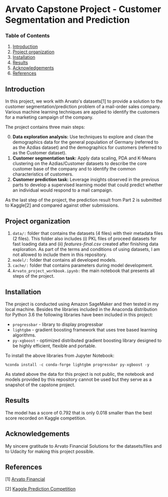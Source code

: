 # Arvato Capstone Project - Customer Segmentation and Prediction

### Table of Contents

1. [Introduction](#introduction)
2. [Project organization](#organization)
3. [Installation](#installation)
4. [Results](#results)
5. [Acknowledgements](#acknowledgements)
6. [References](#references)

## Introduction<a name="introduction"></a>
In this project, we work with Arvato's datasets[1] to provide a solution to the customer segmentation/prediction problem of a mail-order sales company. Various machine learning techniques are applied to identify the customers for a marketing campaign of the company. 

The project contains three main steps:

0. **Data exploration analysis:** Use techniques to explore and clean the demographics data for the general population of Germany (referred to as the Azdias dataset) and the demographics for customers (referred to as the Customer dataset). 
1. **Customer segmentation task:** Apply data scaling, PDA and K-Means clustering on the Azdias/Customer datasets to describe the core customer base of the company and to identify the common characteristics of customers.
2. **Customer prediction task:** Leverage insights observed in the previous parts to develop a supervised learning model that could predict whether an individual would respond to a mail campaign.

As the last step of the project, the prediction result from Part 2 is submitted to Kaggle[2] and compared against other submissions.

## Project organization<a name="organization"></a>
1. `data/:` folder that contains the datasets (4 files) with their metadata files (2 files). This folder also includes (i) PKL files of proceed datasets for fast loading data and (ii) _features-final.csv_ created after finishing data exploration. As part of the terms and conditions of using datasets, I am not allowed to include them in this repository.
2. `model/:` folder that contains all developed models.
3. `cache/:` folder that contains parameters during model development.
4. `Arvato_project_workbook.ipynb:` the main notebook that presents all steps of the project.

## Installation<a name="installation"></a>
The project is conducted using Amazon SageMaker and then tested in my local machine. 
Besides the libraries included in the Anaconda distribution for Python 3.6 the following libraries have been included in this project:
* `progressbar` - library to display progressbar
* `lightgbm` - gradient boosting framework that uses tree based learning algorithms.
* `py-xgboost` - optimized distributed gradient boosting library designed to be highly efficient, flexible and portable.

To install the above libraries from Jupyter Notebook:
```
%conda install -c conda-forge lightgbm progressbar py-xgboost -y
```

As stated above the data for this project is not public, the notebook and models provided by this repository cannot be used but they serve as a snapshot of the capstone project.

## Results<a name="results"></a>
The model has a score of 0.792 that is only 0.018 smaller than the best score recorded on Kaggle competition.

## Acknowledgements<a name="acknowledgements"></a>
My sincere gratitude to Arvato Financial Solutions for the datasets/files and to Udacity for making this project possible.

## References<a name="references"></a>
[1] [Arvato Financial](https://finance.arvato.com)

[2] [Kaggle Prediction Competition](https://www.kaggle.com/c/udacity-arvato-identify-customers)